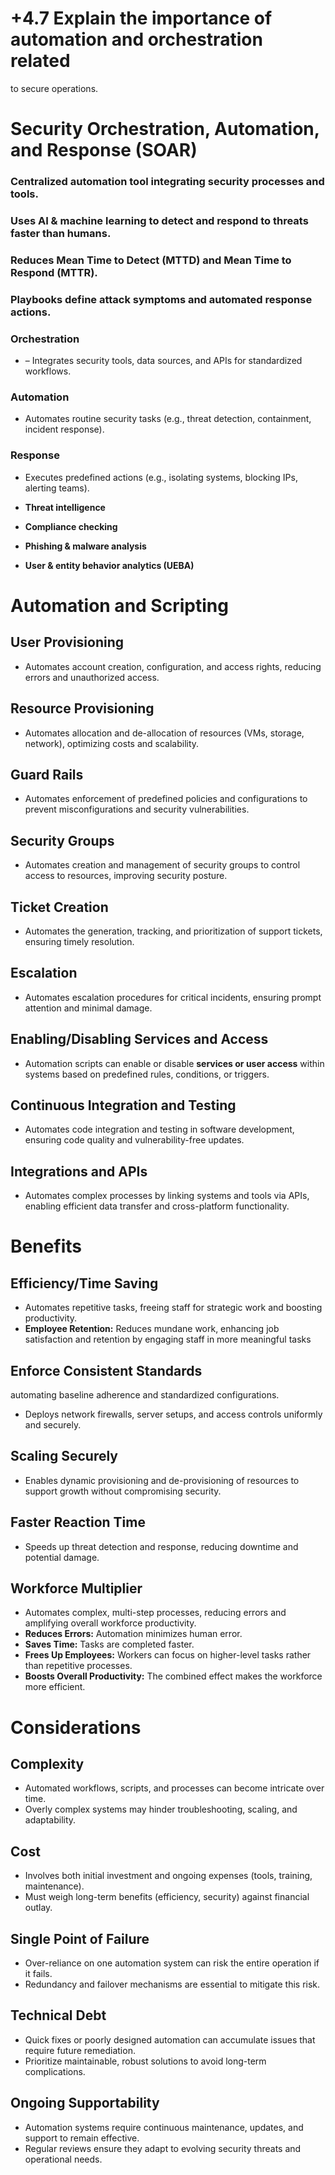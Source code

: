 # +4.7 Explain the importance of automation and orchestration related
to secure operations.

# **Security Orchestration, Automation, and Response (SOAR)**

### **Centralized automation tool** integrating security processes and tools.

### Uses **AI & machine learning** to detect and respond to threats faster than humans.

### **Reduces Mean Time to Detect (MTTD)** and **Mean Time to Respond (MTTR)**.

### **Playbooks** define attack symptoms and automated response actions.

### **Orchestration**

- – Integrates security tools, data sources, and APIs for standardized workflows.

### **Automation**

- Automates routine security tasks (e.g., threat detection, containment, incident response).

### **Response**

- Executes predefined actions (e.g., isolating systems, blocking IPs, alerting teams).

- **Threat intelligence**
- **Compliance checking**
- **Phishing & malware analysis**
- **User & entity behavior analytics (UEBA)**

# **Automation and Scripting**

## **User Provisioning**

- Automates account creation, configuration, and access rights, reducing errors and unauthorized access.

## **Resource Provisioning**

- Automates allocation and de-allocation of resources (VMs, storage, network), optimizing costs and scalability.

## **Guard Rails**

- Automates enforcement of predefined policies and configurations to prevent misconfigurations and security vulnerabilities.

## **Security Groups**

- Automates creation and management of security groups to control access to resources, improving security posture.

## **Ticket Creation**

- Automates the generation, tracking, and prioritization of support tickets, ensuring timely resolution.

## **Escalation**

- Automates escalation procedures for critical incidents, ensuring prompt attention and minimal damage.

## **Enabling/Disabling Services and Access**

- Automation scripts can enable or disable **services or user access** within systems based on predefined rules, conditions, or triggers.

## **Continuous Integration and Testing**

- Automates code integration and testing in software development, ensuring code quality and vulnerability-free updates.

## **Integrations and APIs**

- Automates complex processes by linking systems and tools via APIs, enabling efficient data transfer and cross-platform functionality.

# Benefits

## **Efficiency/Time Saving**

- Automates repetitive tasks, freeing staff for strategic work and boosting productivity.
- **Employee Retention:** Reduces mundane work, enhancing job satisfaction and retention by engaging staff in more meaningful tasks

## **Enforce Consistent Standards**

 automating baseline adherence and standardized configurations.

- Deploys network firewalls, server setups, and access controls uniformly and securely.

## **Scaling Securely**

- Enables dynamic provisioning and de-provisioning of resources to support growth without compromising security.

## **Faster Reaction Time**

- Speeds up threat detection and response, reducing downtime and potential damage.

## **Workforce Multiplier**

- Automates complex, multi-step processes, reducing errors and amplifying overall workforce productivity.
- **Reduces Errors:** Automation minimizes human error.
- **Saves Time:** Tasks are completed faster.
- **Frees Up Employees:** Workers can focus on higher-level tasks rather than repetitive processes.
- **Boosts Overall Productivity:** The combined effect makes the workforce more efficient.

# Considerations

## **Complexity**

- Automated workflows, scripts, and processes can become intricate over time.
- Overly complex systems may hinder troubleshooting, scaling, and adaptability.

## **Cost**

- Involves both initial investment and ongoing expenses (tools, training, maintenance).
- Must weigh long-term benefits (efficiency, security) against financial outlay.

## **Single Point of Failure**

- Over-reliance on one automation system can risk the entire operation if it fails.
- Redundancy and failover mechanisms are essential to mitigate this risk.

## **Technical Debt**

- Quick fixes or poorly designed automation can accumulate issues that require future remediation.
- Prioritize maintainable, robust solutions to avoid long-term complications.

## **Ongoing Supportability**

- Automation systems require continuous maintenance, updates, and support to remain effective.
- Regular reviews ensure they adapt to evolving security threats and operational needs.